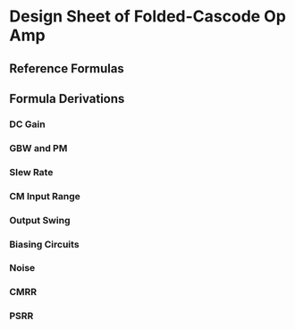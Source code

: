 # Design Sheet of Folded-Cascode Op Amp

## Reference Formulas 

## Formula Derivations

### DC Gain

### GBW and PM

### Slew Rate 


### CM Input Range

### Output Swing

### Biasing Circuits

### Noise

### CMRR 

### PSRR 

